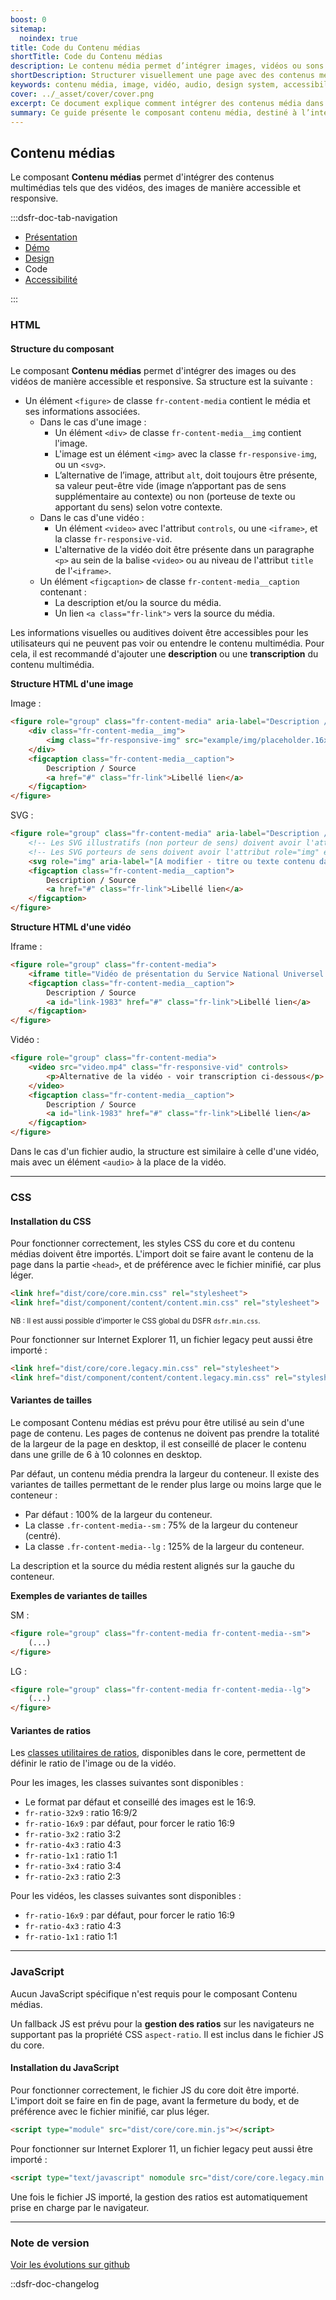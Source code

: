 ```yaml
---
boost: 0
sitemap:
  noindex: true
title: Code du Contenu médias
shortTitle: Code du Contenu médias
description: Le contenu média permet d’intégrer images, vidéos ou sons dans une page tout en respectant des règles éditoriales claires.
shortDescription: Structurer visuellement une page avec des contenus média.
keywords: contenu média, image, vidéo, audio, design system, accessibilité, UX, UI, droits d’auteur, visuel, éditorial
cover: ../_asset/cover/cover.png
excerpt: Ce document explique comment intégrer des contenus média dans une page de manière cohérente et responsable, tout en respectant les droits et les bonnes pratiques éditoriales.
summary: Ce guide présente le composant contenu média, destiné à l’intégration d’éléments visuels ou sonores comme des images, vidéos ou fichiers audio dans les pages d’un site. Il précise les conditions d’usage, notamment en matière de droits, et rappelle les règles éditoriales à suivre pour assurer la clarté du message, l’unité graphique et l’accessibilité. Il s’adresse aux équipes éditoriales et de conception souhaitant enrichir leurs pages sans compromettre la cohérence visuelle ni l’expérience utilisateur.
---
```


## Contenu médias

Le composant **Contenu médias** permet d'intégrer des contenus multimédias tels que des vidéos, des images de manière accessible et responsive.

:::dsfr-doc-tab-navigation

- [Présentation](../index.md)
- [Démo](../demo/index.md)
- [Design](../design/index.md)
- Code
- [Accessibilité](../accessibility/index.md)

:::

### HTML

#### Structure du composant

Le composant **Contenu médias** permet d'intégrer des images ou des vidéos de manière accessible et responsive. Sa structure est la suivante :

- Un élément `<figure>` de classe `fr-content-media` contient le média et ses informations associées.
  - Dans le cas d'une image :
    - Un élément `<div>` de classe `fr-content-media__img` contient l'image.
    - L'image est un élément `<img>` avec la classe `fr-responsive-img`, ou un `<svg>`.
    - L’alternative de l’image, attribut `alt`, doit toujours être présente, sa valeur peut-être vide (image n’apportant pas de sens supplémentaire au contexte) ou non (porteuse de texte ou apportant du sens) selon votre contexte.
  - Dans le cas d'une vidéo :
    - Un élément `<video>` avec l'attribut `controls`, ou une `<iframe>`, et la classe `fr-responsive-vid`.
    - L'alternative de la vidéo doit être présente dans un paragraphe `<p>` au sein de la balise `<video>` ou au niveau de l'attribut `title` de l'`<iframe>`.
  - Un élément `<figcaption>` de classe `fr-content-media__caption` contenant :
    - La description et/ou la source du média.
    - Un lien `<a class="fr-link">` vers la source du média.

Les informations visuelles ou auditives doivent être accessibles pour les utilisateurs qui ne peuvent pas voir ou entendre le contenu multimédia. Pour cela, il est recommandé d'ajouter une **description** ou une **transcription** du contenu multimédia.

**Structure HTML d'une image**

Image :

```HTML
<figure role="group" class="fr-content-media" aria-label="Description / Source">
    <div class="fr-content-media__img">
        <img class="fr-responsive-img" src="example/img/placeholder.16x9.png" alt="[À MODIFIER - vide ou texte alternatif de l’image]" />
    </div>
    <figcaption class="fr-content-media__caption">
        Description / Source
        <a href="#" class="fr-link">Libellé lien</a>
    </figcaption>
</figure>
```

SVG :

```HTML
<figure role="group" class="fr-content-media" aria-label="Description / Source">
    <!-- Les SVG illustratifs (non porteur de sens) doivent avoir l'attribut aria-hidden="true" -->
    <!-- Les SVG porteurs de sens doivent avoir l'attribut role="img" et un attribut aria-label -->
    <svg role="img" aria-label="[A modifier - titre ou texte contenu dans l’image]" xmlns="http://www.w3.org/2000/svg" viewBox="0 0 360 360">(...)</svg>
    <figcaption class="fr-content-media__caption">
        Description / Source
        <a href="#" class="fr-link">Libellé lien</a>
    </figcaption>
</figure>
```

**Structure HTML d'une vidéo**

Iframe :

```HTML
<figure role="group" class="fr-content-media">
    <iframe title="Vidéo de présentation du Service National Universel - voir transcription ci-dessous" class="fr-responsive-vid" src="https://www.youtube.com/embed/HyirpmPL43I" allow="accelerometer; autoplay; encrypted-media; gyroscope; picture-in-picture" allowfullscreen></iframe>
    <figcaption class="fr-content-media__caption">
        Description / Source
        <a id="link-1983" href="#" class="fr-link">Libellé lien</a>
    </figcaption>
</figure>
```

Vidéo :

```HTML
<figure role="group" class="fr-content-media">
    <video src="video.mp4" class="fr-responsive-vid" controls>
        <p>Alternative de la vidéo - voir transcription ci-dessous</p>
    </video>
    <figcaption class="fr-content-media__caption">
        Description / Source
        <a id="link-1983" href="#" class="fr-link">Libellé lien</a>
    </figcaption>
</figure>
```

Dans le cas d'un fichier audio, la structure est similaire à celle d'une vidéo, mais avec un élément `<audio>` à la place de la vidéo.

---

### CSS

#### Installation du CSS

Pour fonctionner correctement, les styles CSS du core et du contenu médias doivent être importés.
L'import doit se faire avant le contenu de la page dans la partie `<head>`, et de préférence avec le fichier minifié, car plus léger.

```HTML
<link href="dist/core/core.min.css" rel="stylesheet">
<link href="dist/component/content/content.min.css" rel="stylesheet">
```

<small>NB : Il est aussi possible d'importer le CSS global du DSFR `dsfr.min.css`.</small>

Pour fonctionner sur Internet Explorer 11, un fichier legacy peut aussi être importé :

```HTML
<link href="dist/core/core.legacy.min.css" rel="stylesheet">
<link href="dist/component/content/content.legacy.min.css" rel="stylesheet">
```

#### Variantes de tailles

Le composant Contenu médias est prévu pour être utilisé au sein d'une page de contenu. Les pages de contenus ne doivent pas prendre la totalité de la largeur de la page en desktop, il est conseillé de placer le contenu dans une grille de 6 à 10 colonnes en desktop.

Par défaut, un contenu média prendra la largeur du conteneur. Il existe des variantes de tailles permettant de le render plus large ou moins large que le conteneur :

- Par défaut : 100% de la largeur du conteneur.
- La classe `.fr-content-media--sm` : 75% de la largeur du conteneur (centré).
- La classe `.fr-content-media--lg` : 125% de la largeur du conteneur.

La description et la source du média restent alignés sur la gauche du conteneur.

**Exemples de variantes de tailles**

SM :

```HTML
<figure role="group" class="fr-content-media fr-content-media--sm">
    (...)
</figure>
```

LG :

```HTML
<figure role="group" class="fr-content-media fr-content-media--lg">
    (...)
</figure>
```

#### Variantes de ratios

Les [classes utilitaires de ratios](../../../../../core/_part/doc/media/index.md), disponibles dans le core, permettent de définir le ratio de l'image ou de la vidéo.

Pour les images, les classes suivantes sont disponibles :

- Le format par défaut et conseillé des images est le 16:9.
- `fr-ratio-32x9` : ratio 16:9/2
- `fr-ratio-16x9` : par défaut, pour forcer le ratio 16:9
- `fr-ratio-3x2` : ratio 3:2
- `fr-ratio-4x3` : ratio 4:3
- `fr-ratio-1x1` : ratio 1:1
- `fr-ratio-3x4` : ratio 3:4
- `fr-ratio-2x3` : ratio 2:3

Pour les vidéos, les classes suivantes sont disponibles :

- `fr-ratio-16x9` : par défaut, pour forcer le ratio 16:9
- `fr-ratio-4x3` : ratio 4:3
- `fr-ratio-1x1` : ratio 1:1

---

### JavaScript

Aucun JavaScript spécifique n'est requis pour le composant Contenu médias.

Un fallback JS est prévu pour la **gestion des ratios** sur les navigateurs ne supportant pas la propriété CSS `aspect-ratio`. Il est inclus dans le fichier JS du core.

#### Installation du JavaScript

Pour fonctionner correctement, le fichier JS du core doit être importé.
L'import doit se faire en fin de page, avant la fermeture du body, et de préférence avec le fichier minifié, car plus léger.

```HTML
<script type="module" src="dist/core/core.min.js"></script>
```

Pour fonctionner sur Internet Explorer 11, un fichier legacy peut aussi être importé :

```HTML
<script type="text/javascript" nomodule src="dist/core/core.legacy.min.js"></script>
```

Une fois le fichier JS importé, la gestion des ratios est automatiquement prise en charge par le navigateur.

---

### Note de version

[Voir les évolutions sur github](https://github.com/GouvernementFR/dsfr/pulls?q=is%3Apr+is%3Aclosed+is%3Amerged+content+)

::dsfr-doc-changelog


